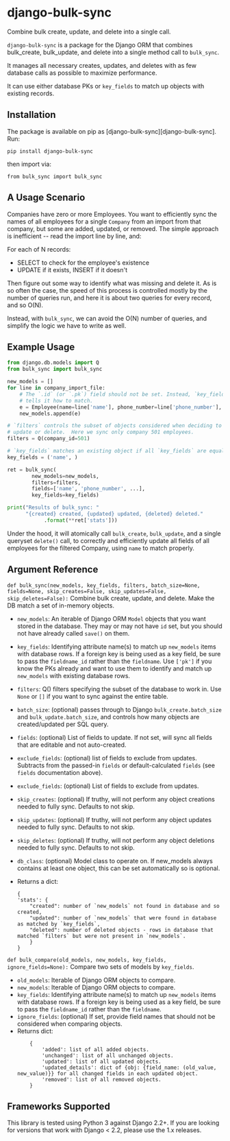 # django-bulk-sync

Combine bulk create, update, and delete into a single call.

`django-bulk-sync` is a package for the Django ORM that combines bulk_create, bulk_update, and delete into a single method call to `bulk_sync`.

It manages all necessary creates, updates, and deletes with as few database calls as possible to maximize performance.

It can use either database PKs or `key_fields` to match up objects with existing records.

## Installation

The package is available on pip as [django-bulk-sync][django-bulk-sync]. Run:

`pip install django-bulk-sync`

then import via:

`from bulk_sync import bulk_sync`

## A Usage Scenario

Companies have zero or more Employees. You want to efficiently sync the names of all employees for a single `Company` from an import from that company, but some are added, updated, or removed. The simple approach is inefficient -- read the import line by line, and:

For each of N records:

-   SELECT to check for the employee's existence
-   UPDATE if it exists, INSERT if it doesn't

Then figure out some way to identify what was missing and delete it. As is so often the case, the speed of this process is controlled mostly by the number of queries run, and here it is about two queries for every record, and so O(N).

Instead, with `bulk_sync`, we can avoid the O(N) number of queries, and simplify the logic we have to write as well.

## Example Usage

```python
from django.db.models import Q
from bulk_sync import bulk_sync

new_models = []
for line in company_import_file:
	# The `.id` (or `.pk`) field should not be set. Instead, `key_fields`
	# tells it how to match.
	e = Employee(name=line['name'], phone_number=line['phone_number'], ...)
	new_models.append(e)

# `filters` controls the subset of objects considered when deciding to
# update or delete.  Here we sync only company 501 employees.
filters = Q(company_id=501)

# `key_fields` matches an existing object if all `key_fields` are equal.
key_fields = ('name', )

ret = bulk_sync(
        new_models=new_models,
        filters=filters,
        fields=['name', 'phone_number', ...],
        key_fields=key_fields)

print("Results of bulk_sync: "
      "{created} created, {updated} updated, {deleted} deleted."
      		.format(**ret['stats']))
```

Under the hood, it will atomically call `bulk_create`, `bulk_update`, and a single queryset `delete()` call, to correctly and efficiently update all fields of all employees for the filtered Company, using `name` to match properly.

## Argument Reference

`def bulk_sync(new_models, key_fields, filters, batch_size=None, fields=None, skip_creates=False, skip_updates=False, skip_deletes=False):`
Combine bulk create, update, and delete. Make the DB match a set of in-memory objects.

-   `new_models`: An iterable of Django ORM `Model` objects that you want stored in the database. They may or may not have `id` set, but you should not have already called `save()` on them.
-   `key_fields`: Identifying attribute name(s) to match up `new_models` items with database rows. If a foreign key is being used as a key field, be sure to pass the `fieldname_id` rather than the `fieldname`. Use `['pk']` if you know the PKs already and want to use them to identify and match up `new_models` with existing database rows.
-   `filters`: Q() filters specifying the subset of the database to work in. Use `None` or `[]` if you want to sync against the entire table.
-   `batch_size`: (optional) passes through to Django `bulk_create.batch_size` and `bulk_update.batch_size`, and controls how many objects are created/updated per SQL query.
-   `fields`: (optional) List of fields to update. If not set, will sync all fields that are editable and not auto-created.
-   `exclude_fields`: (optional) list of fields to exclude from updates. Subtracts from the passed-in `fields` or default-calculated `fields` (see `fields` documentation above).
-   `exclude_fields`: (optional) List of fields to exclude from updates.
-   `skip_creates`: (optional) If truthy, will not perform any object creations needed to fully sync. Defaults to not skip.
-   `skip_updates`: (optional) If truthy, will not perform any object updates needed to fully sync. Defaults to not skip.
-   `skip_deletes`: (optional) If truthy, will not perform any object deletions needed to fully sync. Defaults to not skip.
-   `db_class`: (optional) Model class to operate on. If new_models always contains at least one object, this can be set automatically so is optional.

-   Returns a dict:
    ```
    {
    'stats': {
        "created": number of `new_models` not found in database and so created,
        "updated": number of `new_models` that were found in database as matched by `key_fields`,
        "deleted": number of deleted objects - rows in database that matched `filters` but were not present in `new_models`.
        }
    }
    ```

`def bulk_compare(old_models, new_models, key_fields, ignore_fields=None):`
Compare two sets of models by `key_fields`.

-   `old_models`: Iterable of Django ORM objects to compare.
-   `new_models`: Iterable of Django ORM objects to compare.
-   `key_fields`: Identifying attribute name(s) to match up `new_models` items with database rows. If a foreign key
    is being used as a key field, be sure to pass the `fieldname_id` rather than the `fieldname`.
-   `ignore_fields`: (optional) If set, provide field names that should not be considered when comparing objects.
-   Returns dict:
    ```
        {
            'added': list of all added objects.
            'unchanged': list of all unchanged objects.
            'updated': list of all updated objects.
            'updated_details': dict of {obj: {field_name: (old_value, new_value)}} for all changed fields in each updated object.
            'removed': list of all removed objects.
        }
    ```

## Frameworks Supported

This library is tested using Python 3 against Django 2.2+. If you are looking for versions that work with Django < 2.2,
please use the 1.x releases.
